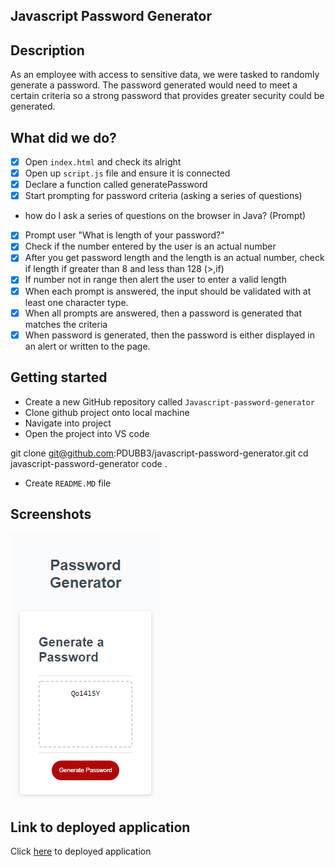 ## Javascript Password Generator

## Description

As an employee with access to sensitive data, we were tasked to randomly generate a password. The password generated would need to meet a certain criteria so a strong password that provides greater security could be generated.

## What did we do?

- [x] Open `index.html` and check its alright
- [x] Open up `script.js` file and ensure it is connected
- [x] Declare a function called generatePassword
- [x] Start prompting for password criteria (asking a series of questions)
- how do I ask a series of questions on the browser in Java? (Prompt)
- [x] Prompt user "What is length of your password?"
- [x] Check if the number entered by the user is an actual number
- [x] After you get password length and the length is an actual number, check if length if greater than 8 and less than 128 (>,if)
- [x] If number not in range then alert the user to enter a valid length
- [x] When each prompt is answered, the input should be validated with at least one character type.
- [x] When all prompts are answered, then a password is generated that matches the criteria
- [x] When password is generated, then the password is either displayed in an alert or written to the page.

## Getting started

- Create a new GitHub repository called `Javascript-password-generator`
- Clone github project onto local machine
- Navigate into project
- Open the project into VS code

git clone git@github.com:PDUBB3/javascript-password-generator.git
cd javascript-password-generator
code .

- Create `README.MD` file

## Screenshots

![image](./assets/images/password-generator-screenshot.png "Password generator screenshot")

## Link to deployed application

Click [here](https://pdubb3.github.io/javascript-password-generator/) to deployed application
